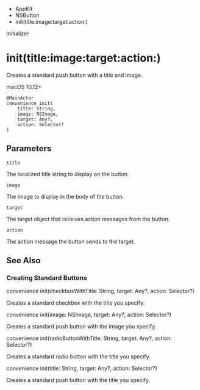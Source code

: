 

- AppKit
- NSButton
-  init(title:image:target:action:) 

Initializer

# init(title:image:target:action:)

Creates a standard push button with a title and image.

macOS 10.12+

``` source
@MainActor
convenience init(
    title: String,
    image: NSImage,
    target: Any?,
    action: Selector?
)
```

## Parameters 

`title`  

The localized title string to display on the button.

`image`  

The image to display in the body of the button.

`target`  

The target object that receives action messages from the button.

`action`  

The action message the button sends to the target.

## See Also

### Creating Standard Buttons

convenience init(checkboxWithTitle: String, target: Any?, action: Selector?)

Creates a standard checkbox with the title you specify.

convenience init(image: NSImage, target: Any?, action: Selector?)

Creates a standard push button with the image you specify.

convenience init(radioButtonWithTitle: String, target: Any?, action: Selector?)

Creates a standard radio button with the title you specify.

convenience init(title: String, target: Any?, action: Selector?)

Creates a standard push button with the title you specify.

